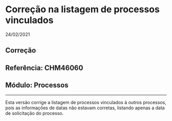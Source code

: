 # Correção na listagem de processos vinculados
24/02/2021
## Correção
## Referência: CHM46060
## Módulo: Processos
***

Esta versão corrige a listagem de processos vinculados à outros processos, pois as informações de datas não estavam corretas, listando apenas a data de solicitação do processo.